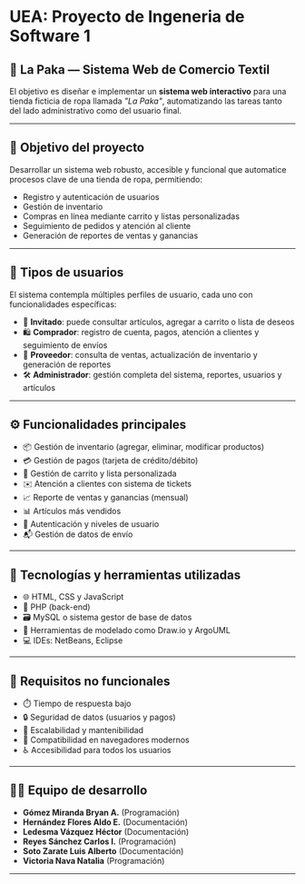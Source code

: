 # UEA: Proyecto de Ingeneria de Software 1
## 🛒 La Paka — Sistema Web de Comercio Textil

El objetivo es diseñar e implementar un **sistema web interactivo** para una tienda ficticia de ropa llamada *"La Paka"*, automatizando las tareas tanto del lado administrativo como del usuario final.

---

## 🎯 Objetivo del proyecto

Desarrollar un sistema web robusto, accesible y funcional que automatice procesos clave de una tienda de ropa, permitiendo:

- Registro y autenticación de usuarios
- Gestión de inventario
- Compras en línea mediante carrito y listas personalizadas
- Seguimiento de pedidos y atención al cliente
- Generación de reportes de ventas y ganancias

---

## 👥 Tipos de usuarios

El sistema contempla múltiples perfiles de usuario, cada uno con funcionalidades específicas:

- 👤 **Invitado**: puede consultar artículos, agregar a carrito o lista de deseos
- 🛍️ **Comprador**: registro de cuenta, pagos, atención a clientes y seguimiento de envíos
- 🏪 **Proveedor**: consulta de ventas, actualización de inventario y generación de reportes
- 🛠️ **Administrador**: gestión completa del sistema, reportes, usuarios y artículos

---

## ⚙️ Funcionalidades principales

- 📦 Gestión de inventario (agregar, eliminar, modificar productos)
- 💳 Gestión de pagos (tarjeta de crédito/débito)
- 🛒 Gestión de carrito y lista personalizada
- ✉️ Atención a clientes con sistema de tickets
- 📈 Reporte de ventas y ganancias (mensual)
- 📊 Artículos más vendidos
- 🔐 Autenticación y niveles de usuario
- 📬 Gestión de datos de envío

---

## 🧩 Tecnologías y herramientas utilizadas

- 🌐 HTML, CSS y JavaScript
- 🐘 PHP (back-end)
- 🗃️ MySQL o sistema gestor de base de datos
- 🧰 Herramientas de modelado como Draw.io y ArgoUML
- 💻 IDEs: NetBeans, Eclipse

---

## 🧪 Requisitos no funcionales

- ⏱️ Tiempo de respuesta bajo
- 🔒 Seguridad de datos (usuarios y pagos)
- 🧱 Escalabilidad y mantenibilidad
- 📱 Compatibilidad en navegadores modernos
- ♿ Accesibilidad para todos los usuarios

---

## 👨‍💻 Equipo de desarrollo

- **Gómez Miranda Bryan A.** (Programación) 
- **Hernández Flores Aldo E.** (Documentación)
- **Ledesma Vázquez Héctor** (Documentación)
- **Reyes Sánchez Carlos I.**  (Programación)
- **Soto Zarate Luis Alberto**  (Documentación)
- **Victoria Nava Natalia** (Programación)

---
